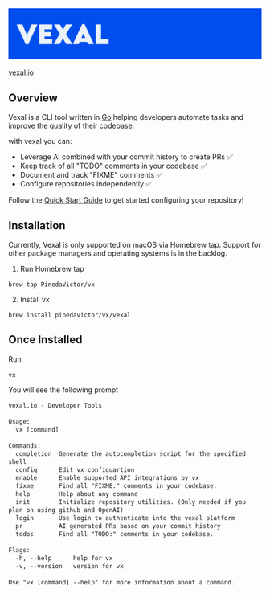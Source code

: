 <div align="center">
<img width="698" alt="banner maker" src="https://github.com/PinedaVictor/vexal/blob/main/docs/images/vexal_banner.jpg">
</div>

[vexal.io](https://www.vexal.io/)

## Overview

Vexal is a CLI tool written in [Go](https://go.dev/) helping developers automate tasks and improve the quality of their codebase.

with vexal you can:

- Leverage AI combined with your commit history to create PRs ✅
- Keep track of all "TODO" comments in your codebase ✅
- Document and track "FIXME" comments ✅
- Configure repositories independently ✅

Follow the [Quick Start Guide](https://www.vexal.io/quickstart) to get started configuring your repository!

## Installation

Currently, Vexal is only supported on macOS via Homebrew tap. Support for other package managers and operating systems is in the backlog.

1. Run Homebrew tap

```
brew tap PinedaVictor/vx
```

2. Install vx

```
brew install pinedavictor/vx/vexal
```

## Once Installed

Run

```
vx
```

You will see the following prompt

```
vexal.io - Developer Tools

Usage:
  vx [command]

Commands:
  completion  Generate the autocompletion script for the specified shell
  config      Edit vx configuartion
  enable      Enable supported API integrations by vx
  fixme       Find all "FIXME:" comments in your codebase.
  help        Help about any command
  init        Initialize repository utilities. (Only needed if you plan on using github and OpenAI)
  login       Use login to authenticate into the vexal platform
  pr          AI generated PRs based on your commit history
  todos       Find all "TODO:" comments in your codebase.

Flags:
  -h, --help      help for vx
  -v, --version   version for vx

Use "vx [command] --help" for more information about a command.
```
